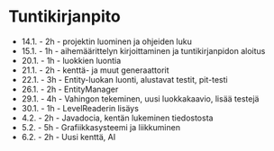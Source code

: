# Tuntikirjanpito

* 14.1. - 2h - projektin luominen ja ohjeiden luku
* 15.1. - 1h - aihemäärittelyn kirjoittaminen ja tuntikirjanpidon aloitus
* 20.1. - 1h - luokkien luontia
* 21.1. - 2h - kenttä- ja muut generaattorit
* 22.1. - 3h - Entity-luokan luonti, alustavat testit, pit-testi
* 26.1. - 2h - EntityManager
* 29.1. - 4h - Vahingon tekeminen, uusi luokkakaavio, lisää testejä
* 30.1. - 1h - LevelReaderin lisäys
* 4.2.  - 2h - Javadocia, kentän lukeminen tiedostosta
* 5.2.  - 5h - Grafiikkasysteemi ja liikkuminen
* 6.2.  - 2h - Uusi kenttä, AI
